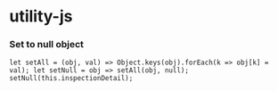 # utility-js

### Set to null object
``
      let setAll = (obj, val) => Object.keys(obj).forEach(k => obj[k] = val);
      let setNull = obj => setAll(obj, null);
      setNull(this.inspectionDetail);
``
